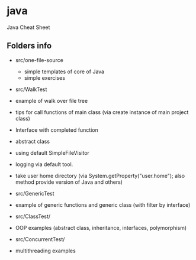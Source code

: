 java
====

Java Cheat Sheet

## Folders info

- src/one-file-source
  - simple templates of core of Java
  - simple exercises

-  src/WalkTest
 - example of walk over file tree
 - tips for call functions of main class (via create instance of main project class)
 - Interface with completed function
 - abstract class
 - using default SimpleFileVisitor
 - logging via default tool.
 - take user home directory (via System.getProperty("user.home"); also method provide version of Java and others)

- src/GenericTest
 - example of generic functions and generic class (with filter by interface)

- src/ClassTest/
 - OOP examples (abstract class, inheritance, interfaces, polymorphism)

- src/ConcurrentTest/
 - multithreading examples